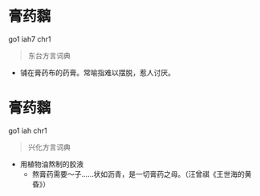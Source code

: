 # 膏药黐
go1 iah7 chr1
> 东台方言词典
- 铺在膏药布的药膏。常喻指难以摆脱，惹人讨厌。

# 膏药黐
go1 iah chr1
> 兴化方言词典
- 用植物油熬制的胶液
  - 熬膏药需要～子……状如沥青，是一切膏药之母。（汪曾祺《王世海的黄昏》）
